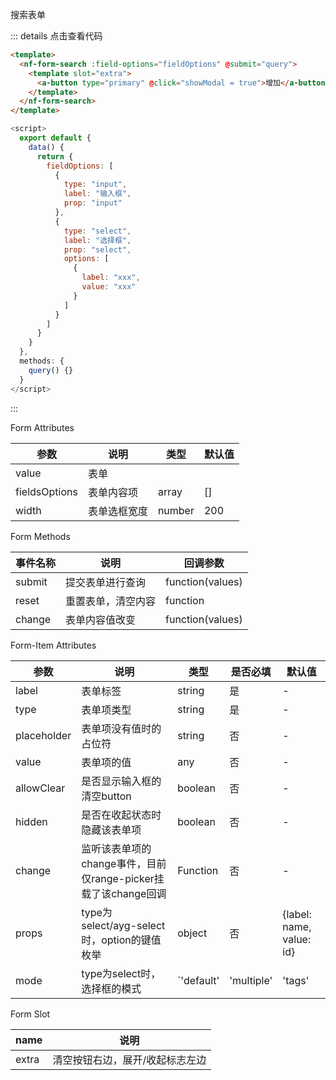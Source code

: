 搜索表单

::: details 点击查看代码

```html
<template>
  <nf-form-search :field-options="fieldOptions" @submit="query">
    <template slot="extra">
      <a-button type="primary" @click="showModal = true">增加</a-button>
    </template>
  </nf-form-search>
</template>
```

```js
<script>
  export default {
    data() {
      return {
        fieldOptions: [
          {
            type: "input",
            label: "输入框",
            prop: "input"
          },
          {
            type: "select",
            label: "选择框",
            prop: "select",
            options: [
              {
                label: "xxx",
                value: "xxx"
              }
            ]
          }
        ]
      }
    }
  },
  methods: {
    query() {}
  }
</script>
```

:::

Form Attributes

参数|说明|类型|默认值
--|--|--|--
value|表单
fieldsOptions|表单内容项|array|[]
width|表单选框宽度|number|200

Form Methods

事件名称|说明|回调参数
--|--|--
submit|提交表单进行查询|function(values)
reset|重置表单，清空内容|function
change|表单内容值改变|function(values)

Form-Item Attributes

参数|说明|类型|是否必填|默认值
--|--|--|--|--
label|表单标签|string|是|-
type|表单项类型|string|是|-
placeholder|表单项没有值时的占位符|string|否|-
value|表单项的值|any|否|-
allowClear|是否显示输入框的清空button|boolean|否|-
hidden|是否在收起状态时隐藏该表单项|boolean|否|-
change|监听该表单项的change事件，目前仅range-picker挂载了该change回调|Function|否|-
props|type为select/ayg-select时，option的键值枚举|object|否|{label: name, value: id}
mode|type为select时，选择框的模式|`'default' | 'multiple' | 'tags' | 'combobox'` |否|'default'

Form Slot

name|说明
--|--
extra|清空按钮右边，展开/收起标志左边
